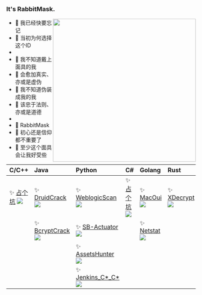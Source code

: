 ### It's RabbitMask.

<img align='right' src="https://github-readme-stats.vercel.app/api?username=rabbitmask&show_icons=true&theme=radical" width="380">

- 🐰 我已经快要忘记
- 🌈 当初为何选择这个ID
- 
- 🐰 我不知道戴上面具的我
- 👻 会愈加真实、亦或是虚伪
- 🐰 我不知道伪装成我的我
- 👻 该忠于法则、亦或是道德
- 
- 🐰 RabbitMask
- 🌈 初心还是信仰都不重要了
- 👻 至少这个面具会让我好受些

| C/C++                                                        |Java                                                         | Python                                                        | C#                                                           |Golang                                                        | Rust                                                         |
| :------------------------------------------------------------| :-----------------------------------------------------------| :-------------------------------------------------------------| :------------------------------------------------------------| :------------------------------------------------------------| :------------------------------------------------------------|
|✨ [占个坑](https://github.com/rabbitmask/SB-Actuator) ![](https://img.shields.io/github/stars/rabbitmask/SB-Actuator) |✨ [DruidCrack](https://github.com/rabbitmask/DruidCrack) ![](https://img.shields.io/github/stars/rabbitmask/DruidCrack) |✨ [WeblogicScan](https://github.com/rabbitmask/WeblogicScan) ![](https://img.shields.io/github/stars/rabbitmask/WeblogicScan) |✨ [占个坑](https://github.com/rabbitmask/SB-Actuator) ![](https://img.shields.io/github/stars/rabbitmask/SB-Actuator) |✨ [MacOui](https://github.com/rabbitmask/MacOui) ![](https://img.shields.io/github/stars/rabbitmask/MacOui) | ✨ [XDecrypt](https://github.com/rabbitmask/XDecrypt) ![](https://img.shields.io/github/stars/rabbitmask/XDecrypt)
| |✨ [BcryptCrack](https://github.com/rabbitmask/BcryptCrack_Jenkins) ![](https://img.shields.io/github/stars/rabbitmask/BcryptCrack_Jenkins) |✨ [SB-Actuator](https://github.com/rabbitmask/SB-Actuator) ![](https://img.shields.io/github/stars/rabbitmask/SB-Actuator) | |✨ [Netstat](https://github.com/rabbitmask/Netstat) ![](https://img.shields.io/github/stars/rabbitmask/Netstat) |
| | |✨ [AssetsHunter](https://github.com/rabbitmask/AssetsHunter) ![](https://img.shields.io/github/stars/rabbitmask/AssetsHunter) | | |
| | |✨ [Jenkins_C*_C*](https://github.com/rabbitmask/Jenkins_Credentials_Crack) ![](https://img.shields.io/github/stars/rabbitmask/Jenkins_Credentials_Crack) | | |
